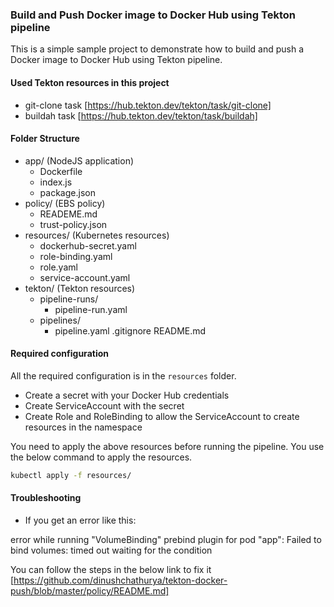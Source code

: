 ### Build and Push Docker image to Docker Hub using Tekton pipeline

This is a simple sample project to demonstrate how to build and push a Docker image to Docker Hub using Tekton pipeline.

#### Used Tekton resources in this project

- git-clone task [https://hub.tekton.dev/tekton/task/git-clone]
- buildah task [https://hub.tekton.dev/tekton/task/buildah]

#### Folder Structure

- app/ (NodeJS application)
  - Dockerfile
  - index.js
  - package.json
- policy/ (EBS policy)
  - READEME.md
  - trust-policy.json
- resources/ (Kubernetes resources)
    - dockerhub-secret.yaml
    - role-binding.yaml
    - role.yaml
    - service-account.yaml
- tekton/ (Tekton resources)
    - pipeline-runs/
        - pipeline-run.yaml
    - pipelines/
        - pipeline.yaml
.gitignore
README.md


#### Required configuration

All the required configuration is in the `resources` folder.

- Create a secret with your Docker Hub credentials
- Create ServiceAccount with the secret
- Create Role and RoleBinding to allow the ServiceAccount to create resources in the namespace

You need to apply the above resources before running the pipeline. You use the below command to apply the resources.

```bash
kubectl apply -f resources/
```

#### Troubleshooting

- If you get an error like this:

error while running "VolumeBinding" prebind plugin for pod "app": Failed to bind volumes: timed out waiting for the condition

You can follow the steps in the below link to fix it
[https://github.com/dinushchathurya/tekton-docker-push/blob/master/policy/README.md]   